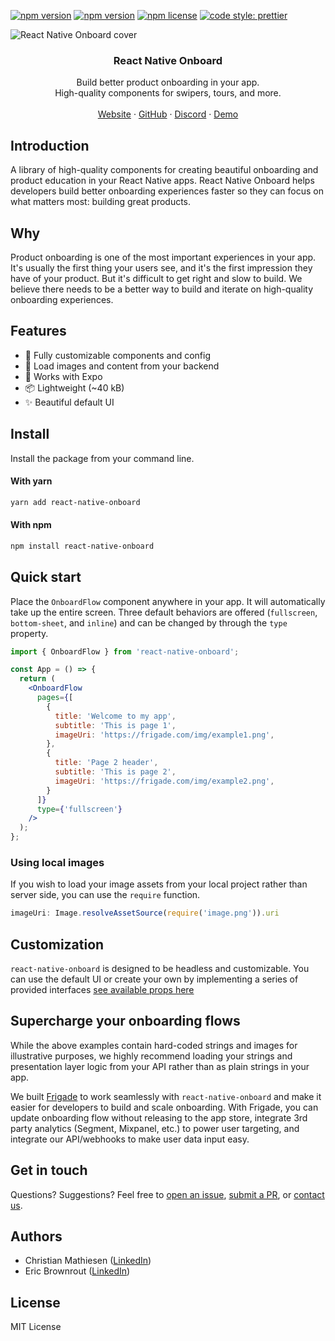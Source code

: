 [![npm version](https://img.shields.io/npm/v/react-native-onboard)](https://www.npmjs.com/package/react-native-onboard)
[![npm version](https://github.com/FrigadeHQ/react-native-onboard/actions/workflows/tests.yml/badge.svg)](https://github.com/FrigadeHQ/react-native-onboard/actions/workflows/tests.yml)
[![npm license](https://img.shields.io/npm/l/react-native-onboard)](https://www.npmjs.com/package/react-native-onboard)
[![code style: prettier](https://img.shields.io/badge/code_style-prettier-ff69b4.svg)](https://github.com/prettier/prettier)

![React Native Onboard cover](https://frigade.com/img/frigade.png)

<H3 align="center"><strong>React Native Onboard</strong></H3>
<div align="center">Build better product onboarding in your app.<br />High-quality components for swipers, tours, and more.</div>
<br />
<div align="center">
<a href="https://frigade.com">Website</a> 
<span> · </span>
<a href="https://github.com/FrigadeHQ/react-native-onboard">GitHub</a> 
<span> · </span>
<a href="https://discord.gg/3fujYupY">Discord</a>
<span> · </span>
<a href="https://snack.expo.dev/@christian-frigade/react-native-onboard-simple-demo">Demo</a>
</div>

## Introduction

A library of high-quality components for creating beautiful onboarding and product education in your React Native apps.
React Native Onboard helps developers build better onboarding experiences faster so they can focus on what matters most: building great products.

## Why

Product onboarding is one of the most important experiences in your app. It's usually the first thing your users see, and it's the first impression they have of your product.
But it's difficult to get right and slow to build. We believe there needs to be a better way to build and iterate on high-quality onboarding experiences.

## Features

- 🎨 Fully customizable components and config
- 🔧 Load images and content from your backend
- 🚀 Works with Expo
- 📦 Lightweight (~40 kB)
- ✨ Beautiful default UI

## Install

Install the package from your command line.

#### With yarn

```bash
yarn add react-native-onboard
```

#### With npm

```bash
npm install react-native-onboard
```

## Quick start

Place the `OnboardFlow` component anywhere in your app. It will automatically take up the entire screen. Three default
behaviors are offered (`fullscreen`, `bottom-sheet`, and `inline`) and can be changed by through the `type` property.

```jsx
import { OnboardFlow } from 'react-native-onboard';

const App = () => {
  return (
    <OnboardFlow
      pages={[
        {
          title: 'Welcome to my app',
          subtitle: 'This is page 1',
          imageUri: 'https://frigade.com/img/example1.png',
        },
        {
          title: 'Page 2 header',
          subtitle: 'This is page 2',
          imageUri: 'https://frigade.com/img/example2.png',
        }
      ]}
      type={'fullscreen'}
    />
  );
};
```

### Using local images
If you wish to load your image assets from your local project rather than server side, you can use the `require`
function.

```jsx
imageUri: Image.resolveAssetSource(require('image.png')).uri
```

## Customization
`react-native-onboard` is designed to be headless and customizable. You can use the default UI or create your own by
implementing a series of provided interfaces [see available props here](./src/types/index.ts])

## Supercharge your onboarding flows
While the above examples contain hard-coded strings and images for illustrative purposes, we highly recommend loading your strings and presentation
layer logic from your API rather than as plain strings in your app.

We built [Frigade](https://frigade.com/) to work seamlessly with `react-native-onboard` and make it easier for developers to build and scale onboarding. 
With Frigade, you can update onboarding flow without releasing to the app store, integrate 3rd party analytics (Segment, Mixpanel, etc.) to power user targeting, and integrate our API/webhooks to make user data input easy.

## Get in touch
Questions? Suggestions? Feel free to [open an issue](https://github.com/FrigadeHQ/react-native-onboard/issues), [submit a PR](https://github.com/FrigadeHQ/react-native-onboard/pulls), or [contact us](https://frigade.com).

## Authors

- Christian Mathiesen ([LinkedIn](https://www.linkedin.com/in/cmathies/))
- Eric Brownrout ([LinkedIn](https://www.linkedin.com/in/ericbrownrout/))

## License

MIT License
